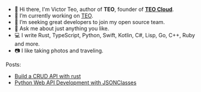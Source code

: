 - 👋 Hi there, I'm Victor Teo, author of **TEO**, founder of [**TEO Cloud**](https://github.com/teocloud/teo).
- 🔭 I’m currently working on [TEO](https://github.com/teocloud/teo).
- 🤔 I’m seeking great developers to join my open source team.
- 💬 Ask me about just anything you like.
- 💻 I write Rust, TypeScript, Python, Swift, Kotlin, C#, Lisp, Go, C++, Ruby and more.
- 📷 I like taking photos and traveling.

Posts:
* [Build a CRUD API with rust](https://medium.com/@victor.teo/build-a-crud-api-with-rust-b71d522c7c87)
* [Python Web API Development with JSONClasses](https://medium.com/@victor.teo/python-web-api-development-with-jsonclasses-67f618eaedc6)
